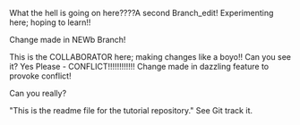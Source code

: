 What the hell is going on here????A second Branch_edit!
Experimenting here;
hoping to learn!!

Change made in NEWb  Branch!

This is the COLLABORATOR here; making changes like a boyo!!
Can you see it?
Yes Please - CONFLICT!!!!!!!!!!!!
Change made in dazzling feature to provoke conflict!

Can you really?

"This is the readme file for the tutorial repository." 
See Git track it.

